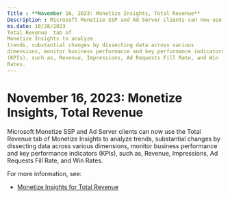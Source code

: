 ```yaml
---
Title : **November 16, 2023: Monetize Insights, Total Revenue**
Description : Microsoft Monetize SSP and Ad Server clients can now use the
ms.date: 10/28/2023
Total Revenue  tab of
Monetize Insights to analyze
trends, substantial changes by dissecting data across various
dimensions, monitor business performance and key performance indicators
(KPIs), such as, Revenue, Impressions, Ad Requests Fill Rate, and Win
Rates.
---
```



# **November 16, 2023: Monetize Insights, Total Revenue**



Microsoft Monetize SSP and Ad Server clients can now use the
Total Revenue  tab of
Monetize Insights to analyze
trends, substantial changes by dissecting data across various
dimensions, monitor business performance and key performance indicators
(KPIs), such as, Revenue, Impressions, Ad Requests Fill Rate, and Win
Rates.

For more information, see:

- <a href="monetize-insights-total-revenue.md" class="xref">Monetize
  Insights for Total Revenue</a>




